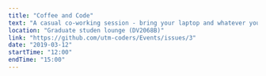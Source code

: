 ```yaml
---
title: "Coffee and Code"
text: "A casual co-working session - bring your laptop and whatever you're working on!"
location: "Graduate studen lounge (DV2068B)"
link: "https://github.com/utm-coders/Events/issues/3"
date: "2019-03-12"
startTime: "12:00"
endTime: "15:00"
---
```

